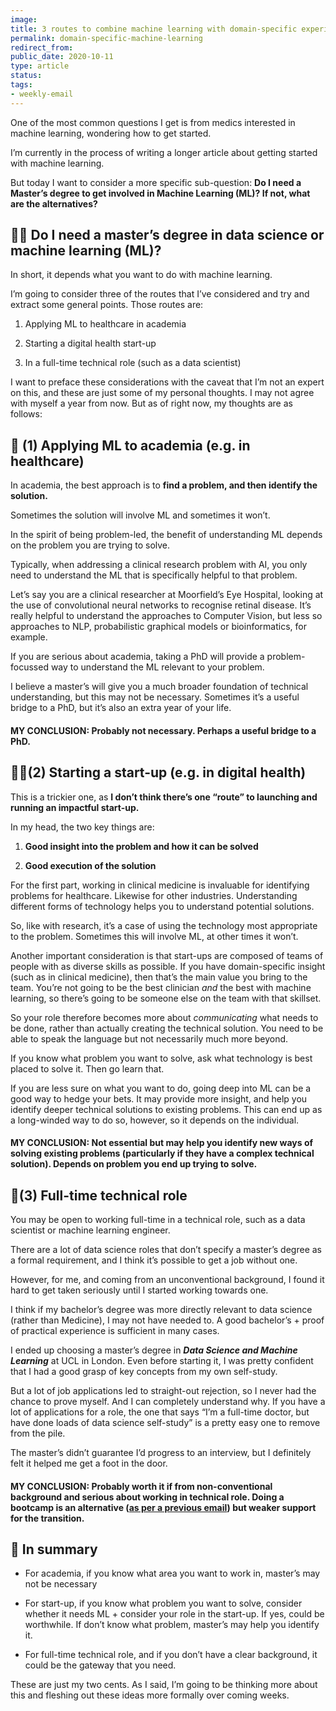 ```yaml
---
image: 
title: 3 routes to combine machine learning with domain-specific experience
permalink: domain-specific-machine-learning
redirect_from: 
public_date: 2020-10-11
type: article
status: 
tags:
- weekly-email
---
```


One of the most common questions I get is from medics interested in machine learning, wondering how to get started.

I’m currently in the process of writing a longer article about getting started with machine learning.

But today I want to consider a more specific sub-question: **Do I need a Master’s degree to get involved in Machine Learning (ML)? If not, what are the alternatives?**

## **👨‍🎓 Do I need a master’s degree in data science or machine learning (ML)?**

In short, it depends what you want to do with machine learning.

I’m going to consider three of the routes that I’ve considered and try and extract some general points. Those routes are:

1. Applying ML to healthcare in academia
    
2. Starting a digital health start-up
    
3. In a full-time technical role (such as a data scientist)
    

I want to preface these considerations with the caveat that I’m not an expert on this, and these are just some of my personal thoughts. I may not agree with myself a year from now. But as of right now, my thoughts are as follows:

## **🏫 (1) Applying ML to academia (e.g. in healthcare)**

In academia, the best approach is to **find a problem, and then identify the solution.**

Sometimes the solution will involve ML and sometimes it won’t.

In the spirit of being problem-led, the benefit of understanding ML depends on the problem you are trying to solve.

Typically, when addressing a clinical research problem with AI, you only need to understand the ML that is specifically helpful to that problem.

Let’s say you are a clinical researcher at Moorfield’s Eye Hospital, looking at the use of convolutional neural networks to recognise retinal disease. It’s really helpful to understand the approaches to Computer Vision, but less so approaches to NLP, probabilistic graphical models or bioinformatics, for example.

If you are serious about academia, taking a PhD will provide a problem-focussed way to understand the ML relevant to your problem.

I believe a master’s will give you a much broader foundation of technical understanding, but this may not be necessary. Sometimes it’s a useful bridge to a PhD, but it’s also an extra year of your life.

#### **MY CONCLUSION:** Probably not necessary. Perhaps a useful bridge to a PhD.

## **👩‍💻(2) Starting a start-up (e.g. in digital health)**

This is a trickier one, as **I don’t think there’s one “route” to launching and running an impactful start-up.**

In my head, the two key things are:

1. **Good insight into the problem and how it can be solved**
    
2. **Good execution of the solution**
    

For the first part, working in clinical medicine is invaluable for identifying problems for healthcare. Likewise for other industries. Understanding different forms of technology helps you to understand potential solutions.

So, like with research, it’s a case of using the technology most appropriate to the problem. Sometimes this will involve ML, at other times it won’t.

Another important consideration is that start-ups are composed of teams of people with as diverse skills as possible. If you have domain-specific insight (such as in clinical medicine), then that’s the main value you bring to the team. You’re not going to be the best clinician _and_ the best with machine learning, so there’s going to be someone else on the team with that skillset.

So your role therefore becomes more about _communicating_ what needs to be done, rather than actually creating the technical solution. You need to be able to speak the language but not necessarily much more beyond.

If you know what problem you want to solve, ask what technology is best placed to solve it. Then go learn that.

If you are less sure on what you want to do, going deep into ML can be a good way to hedge your bets. It may provide more insight, and help you identify deeper technical solutions to existing problems. This can end up as a long-winded way to do so, however, so it depends on the individual.

#### **MY CONCLUSION**: Not essential but may help you identify new ways of solving existing problems (particularly if they have a complex technical solution). Depends on problem you end up trying to solve.

## 📱(3) **Full-time technical role**

You may be open to working full-time in a technical role, such as a data scientist or machine learning engineer.

There are a lot of data science roles that don’t specify a master’s degree as a formal requirement, and I think it’s possible to get a job without one.

However, for me, and coming from an unconventional background, I found it hard to get taken seriously until I started working towards one.

I think if my bachelor’s degree was more directly relevant to data science (rather than Medicine), I may not have needed to. A good bachelor’s + proof of practical experience is sufficient in many cases.

I ended up choosing a master’s degree in _**Data Science and Machine Learning**_ at UCL in London. Even before starting it, I was pretty confident that I had a good grasp of key concepts from my own self-study.

But a lot of job applications led to straight-out rejection, so I never had the chance to prove myself. And I can completely understand why. If you have a lot of applications for a role, the one that says “I’m a full-time doctor, but have done loads of data science self-study” is a pretty easy one to remove from the pile.

The master’s didn’t guarantee I’d progress to an interview, but I definitely felt it helped me get a foot in the door.

#### **MY CONCLUSION:** Probably worth it if from non-conventional background and serious about working in technical role. Doing a bootcamp is an alternative ([as per a previous email](https://buttondown.email/ChrisLovejoy/archive/should-i-go-on-a-project-based-course-bootcamp/?utm_source=chris-lovejoy&utm_medium=email)) but weaker support for the transition.

## 📝 In summary

- For academia, if you know what area you want to work in, master’s may not be necessary
    
- For start-up, if you know what problem you want to solve, consider whether it needs ML + consider your role in the start-up. If yes, could be worthwhile. If don’t know what problem, master’s may help you identify it.
    
- For full-time technical role, and if you don’t have a clear background, it could be the gateway that you need.
    

These are just my two cents. As I said, I’m going to be thinking more about this and fleshing out these ideas more formally over coming weeks.

